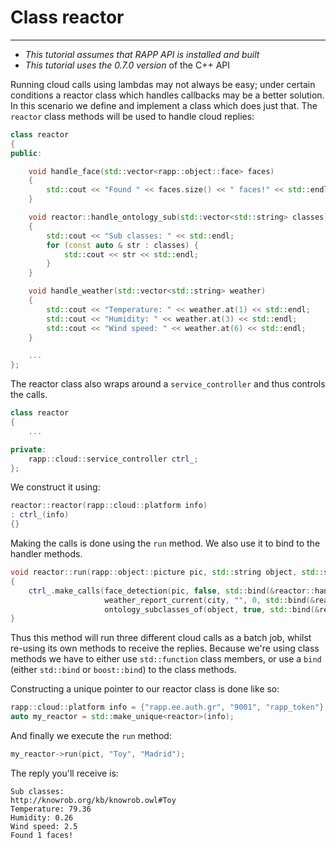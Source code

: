 # Class reactor
--------------

* *This tutorial assumes that RAPP API is installed and built*
* *This tutorial uses the 0.7.0 version* of the C++ API

Running cloud calls using lambdas may not always be easy; under certain conditions
a reactor class which handles callbacks may be a better solution.
In this scenario we define and implement a class which does just that.
The `reactor` class methods will be used to handle cloud replies:

```cpp
class reactor
{
public:

    void handle_face(std::vector<rapp::object::face> faces)
    {        
        std::cout << "Found " << faces.size() << " faces!" << std::endl;
    }

    void reactor::handle_ontology_sub(std::vector<std::string> classes)
    {        
        std::cout << "Sub classes: " << std::endl;
        for (const auto & str : classes) {
            std::cout << str << std::endl;
        }    
    }

    void handle_weather(std::vector<std::string> weather) 
    {
        std::cout << "Temperature: " << weather.at(1) << std::endl;
        std::cout << "Humidity: " << weather.at(3) << std::endl;
        std::cout << "Wind speed: " << weather.at(6) << std::endl;
    }

    ...
};
```

The reactor class also wraps around a `service_controller` and thus
controls the calls.

```cpp
class reactor
{
    ...

private:
    rapp::cloud::service_controller ctrl_;
};
```

We construct it using:

```cpp
reactor::reactor(rapp::cloud::platform info)
: ctrl_(info)
{}
```

Making the calls is done using the `run` method.
We also use it to bind to the handler methods.

```cpp
void reactor::run(rapp::object::picture pic, std::string object, std::string city)
{
    ctrl_.make_calls(face_detection(pic, false, std::bind(&reactor::handle_face, this, std::placeholders::_1)),
                     weather_report_current(city, "", 0, std::bind(&reactor::handle_weather, this, std::placeholders::_1)),
                     ontology_subclasses_of(object, true, std::bind(&reactor::handle_ontology_sub, this, std::placeholders::_1)));
}
```

Thus this method will run three different cloud calls as a batch job, whilst
re-using its own methods to receive the replies.
Because we're using class methods we have to either use `std::function` class members,
or use a `bind` (either `std::bind` or `boost::bind`) to the class methods.

Constructing a unique pointer to our reactor class is done like so:

```cpp
rapp::cloud::platform info = {"rapp.ee.auth.gr", "9001", "rapp_token"}; 
auto my_reactor = std::make_unique<reactor>(info);
```

And finally we execute the `run` method:

```cpp
my_reactor->run(pict, "Toy", "Madrid");
```

The reply you'll receive is:

```
Sub classes:
http://knowrob.org/kb/knowrob.owl#Toy
Temperature: 79.36
Humidity: 0.26
Wind speed: 2.5
Found 1 faces!
```


